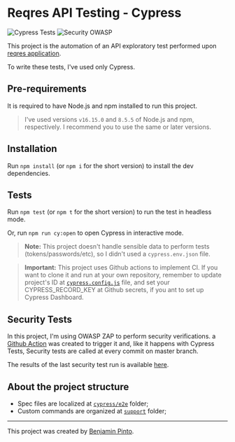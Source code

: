 # Reqres API Testing - Cypress

![Cypress Tests](https://github.com/benjaminpinto/reqres-cypress/actions/workflows/cypressAction.yml/badge.svg) ![Security OWASP](https://github.com/benjaminpinto/reqres-cypress/actions/workflows/owaspAction.yml/badge.svg)

This project is the automation of an API exploratory test performed upon [reqres application](https://reqres.in/).

To write these tests, I've used only Cypress.

## Pre-requirements

It is required to have Node.js and npm installed to run this project.

> I've used versions `v16.15.0` and `8.5.5` of Node.js and npm, respectively. I recommend you to use the same or later versions.

## Installation

Run `npm install` (or `npm i` for the short version) to install the dev dependencies.

## Tests

Run `npm test` (or `npm t` for the short version) to run the test in headless mode.

Or, run `npm run cy:open` to open Cypress in interactive mode.

> **Note:** This project doesn't handle sensible data to perform tests (tokens/passwords/etc), so I didn't used a `cypress.env.json` file.

> **Important:** This project uses Github actions to implement CI. If you want to clone it and run at your own repository, remember to update project's ID at [`cypress.config.js`](./cypress.config.js) file, and set your CYPRESS_RECORD_KEY at Github secrets, if you ant to set up Cypress Dashboard.

## Security Tests

In this project, I'm using OWASP ZAP to perform security verifications. a [Github Action](/.github/workflows/owaspAction.yml) was created to trigger it and, like it happens with Cypress Tests, Security tests are called at every commit on master branch.

The results of the last security test run is available [here](https://benjaminpinto.github.io/reqres/).

## About the project structure

- Spec files are localized at [`cypress/e2e`](/cypress/e2e/) folder;
- Custom commands are organized at [`support`](cypress/support) folder;

---

This project was created by [Benjamin Pinto](https://www.linkedin.com/in/benjamin-pinto/).
